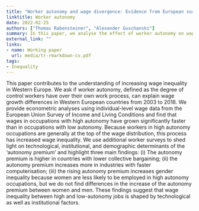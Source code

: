 ```yaml
---
title: "Worker autonomy and wage divergence: Evidence from European survey data"
linktitle: Worker autonomy
date: 2022-02-25
authors: ["Thomas Rabensteiner", "Alexander Guschanski"]
summary: In this paper, we analyse the effect of worker autonomy on wage growth.
external_link: ""
links:
- name: Working paper
  url: media/tr-rmarkdown-cv.pdf
tags:
- Inequality
---
```



This paper contributes to the understanding of increasing wage inequality in Western Europe. We ask if worker autonomy, defined as the degree of control workers have over their own work process, can explain wage growth differences in Western European countries from 2003 to 2018. We provide econometric analyses using individual-level wage data from the European Union Survey of Income and Living Conditions and find that wages in occupations with high autonomy have grown significantly faster than in occupations with low autonomy. Because workers in high autonomy occupations are generally at the top of the wage distribution, this process has increased wage inequality. We use additional worker surveys to shed light on technological, institutional, and demographic determinants of the ‘autonomy premium’ and highlight three main findings: (i) The autonomy premium is higher in countries with lower collective bargaining; (ii) the autonomy premium increases more in industries with faster computerisation; (iii) the rising autonomy premium increases gender inequality because women are less likely to be employed in high autonomy occupations, but we do not find differences in the increase of the autonomy premium between women and men. These findings suggest that wage inequality between high and low-autonomy jobs is shaped by technological as well as institutional factors.




